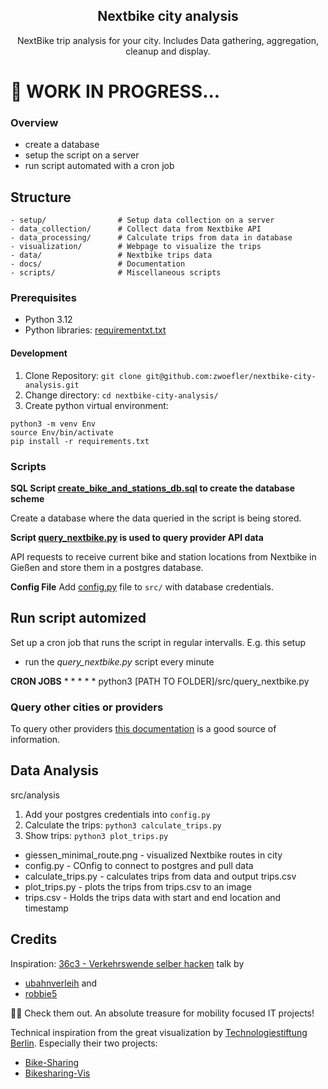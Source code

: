 <div align="center" width="100%">
    <h2>Nextbike city analysis</h2>
    <p>NextBike trip analysis for your city. Includes Data gathering, aggregation, cleanup and display.</p>
</div>

# 🚧 WORK IN PROGRESS...

### Overview
- create a database
- setup the script on a server
- run script automated with a cron job

## Structure
```SHELL
- setup/                # Setup data collection on a server
- data_collection/      # Collect data from Nextbike API
- data_processing/      # Calculate trips from data in database
- visualization/        # Webpage to visualize the trips
- data/                 # Nextbike trips data
- docs/                 # Documentation
- scripts/              # Miscellaneous scripts
```

### Prerequisites

- Python 3.12
- Python libraries: [requirementxt.txt](/requirements.txt)

#### Development
1. Clone Repository: `git clone git@github.com:zwoefler/nextbike-city-analysis.git`
2. Change directory: `cd nextbike-city-analysis/`
3. Create python virtual environment:
```SHELL
python3 -m venv Env
source Env/bin/activate
pip install -r requirements.txt
```


### Scripts
**SQL Script [create_bike_and_stations_db.sql](/src/create_bike_and_stations_db.sql) to create the database scheme**

Create a database where the data queried in the script is being stored.

**Script [query_nextbike.py](/src/query_nextbike.py) is used to query provider API data**

API requests to receive current bike and station locations from Nextbike in Gießen and store them in a postgres database.


**Config File**
Add [config.py](/src/config.py) file to `src/` with database credentials.

## Run script automized
Set up a cron job that runs the script in regular intervalls.
E.g. this setup
- run the *query_nextbike.py* script every minute

**CRON JOBS**
        * * * * * python3 [PATH TO FOLDER]/src/query_nextbike.py

### Query other cities or providers
To query other providers [this documentation](https://github.com/ubahnverleih/WoBike/) is a good source of information.

## Data Analysis
src/analysis

1. Add your postgres credentials into `config.py`
2. Calculate the trips: `python3 calculate_trips.py`
3. Show trips: `python3 plot_trips.py`

- giessen_minimal_route.png - visualized Nextbike routes in city
- config.py - COnfig to connect to postgres and pull data
- calculate_trips.py - calculates trips from data and output trips.csv
- plot_trips.py - plots the trips from trips.csv to an image
- trips.csv - Holds the trips data with start and end location and timestamp



## Credits
Inspiration:
[36c3 - Verkehrswende selber hacken](https://www.youtube.com/watch?v=WhgRRpA3b2c) talk by
- [ubahnverleih](https://github.com/ubahnverleih) and
- [robbie5](https://github.com/robbi5)

🫵🏽 Check them out. An absolute treasure for mobility focused IT projects!


Technical inspiration from the great visualization by [Technologiestiftung Berlin](https://github.com/technologiestiftung).
Especially their two projects:
- [Bike-Sharing](https://github.com/technologiestiftung/bike-sharing)
- [Bikesharing-Vis](https://github.com/technologiestiftung/bikesharing-vis)

